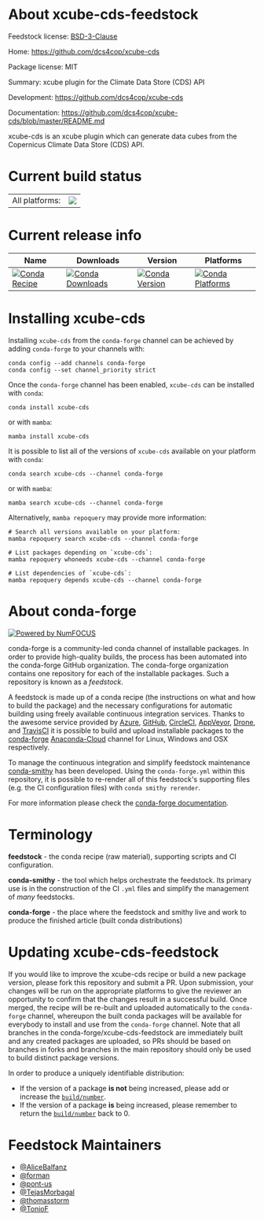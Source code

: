 About xcube-cds-feedstock
=========================

Feedstock license: [BSD-3-Clause](https://github.com/conda-forge/xcube-cds-feedstock/blob/main/LICENSE.txt)

Home: https://github.com/dcs4cop/xcube-cds

Package license: MIT

Summary: xcube plugin for the Climate Data Store (CDS) API

Development: https://github.com/dcs4cop/xcube-cds

Documentation: https://github.com/dcs4cop/xcube-cds/blob/master/README.md

xcube-cds is an xcube plugin which can generate data cubes from the Copernicus Climate Data Store (CDS) API.

Current build status
====================


<table><tr><td>All platforms:</td>
    <td>
      <a href="https://dev.azure.com/conda-forge/feedstock-builds/_build/latest?definitionId=10177&branchName=main">
        <img src="https://dev.azure.com/conda-forge/feedstock-builds/_apis/build/status/xcube-cds-feedstock?branchName=main">
      </a>
    </td>
  </tr>
</table>

Current release info
====================

| Name | Downloads | Version | Platforms |
| --- | --- | --- | --- |
| [![Conda Recipe](https://img.shields.io/badge/recipe-xcube--cds-green.svg)](https://anaconda.org/conda-forge/xcube-cds) | [![Conda Downloads](https://img.shields.io/conda/dn/conda-forge/xcube-cds.svg)](https://anaconda.org/conda-forge/xcube-cds) | [![Conda Version](https://img.shields.io/conda/vn/conda-forge/xcube-cds.svg)](https://anaconda.org/conda-forge/xcube-cds) | [![Conda Platforms](https://img.shields.io/conda/pn/conda-forge/xcube-cds.svg)](https://anaconda.org/conda-forge/xcube-cds) |

Installing xcube-cds
====================

Installing `xcube-cds` from the `conda-forge` channel can be achieved by adding `conda-forge` to your channels with:

```
conda config --add channels conda-forge
conda config --set channel_priority strict
```

Once the `conda-forge` channel has been enabled, `xcube-cds` can be installed with `conda`:

```
conda install xcube-cds
```

or with `mamba`:

```
mamba install xcube-cds
```

It is possible to list all of the versions of `xcube-cds` available on your platform with `conda`:

```
conda search xcube-cds --channel conda-forge
```

or with `mamba`:

```
mamba search xcube-cds --channel conda-forge
```

Alternatively, `mamba repoquery` may provide more information:

```
# Search all versions available on your platform:
mamba repoquery search xcube-cds --channel conda-forge

# List packages depending on `xcube-cds`:
mamba repoquery whoneeds xcube-cds --channel conda-forge

# List dependencies of `xcube-cds`:
mamba repoquery depends xcube-cds --channel conda-forge
```


About conda-forge
=================

[![Powered by
NumFOCUS](https://img.shields.io/badge/powered%20by-NumFOCUS-orange.svg?style=flat&colorA=E1523D&colorB=007D8A)](https://numfocus.org)

conda-forge is a community-led conda channel of installable packages.
In order to provide high-quality builds, the process has been automated into the
conda-forge GitHub organization. The conda-forge organization contains one repository
for each of the installable packages. Such a repository is known as a *feedstock*.

A feedstock is made up of a conda recipe (the instructions on what and how to build
the package) and the necessary configurations for automatic building using freely
available continuous integration services. Thanks to the awesome service provided by
[Azure](https://azure.microsoft.com/en-us/services/devops/), [GitHub](https://github.com/),
[CircleCI](https://circleci.com/), [AppVeyor](https://www.appveyor.com/),
[Drone](https://cloud.drone.io/welcome), and [TravisCI](https://travis-ci.com/)
it is possible to build and upload installable packages to the
[conda-forge](https://anaconda.org/conda-forge) [Anaconda-Cloud](https://anaconda.org/)
channel for Linux, Windows and OSX respectively.

To manage the continuous integration and simplify feedstock maintenance
[conda-smithy](https://github.com/conda-forge/conda-smithy) has been developed.
Using the ``conda-forge.yml`` within this repository, it is possible to re-render all of
this feedstock's supporting files (e.g. the CI configuration files) with ``conda smithy rerender``.

For more information please check the [conda-forge documentation](https://conda-forge.org/docs/).

Terminology
===========

**feedstock** - the conda recipe (raw material), supporting scripts and CI configuration.

**conda-smithy** - the tool which helps orchestrate the feedstock.
                   Its primary use is in the construction of the CI ``.yml`` files
                   and simplify the management of *many* feedstocks.

**conda-forge** - the place where the feedstock and smithy live and work to
                  produce the finished article (built conda distributions)


Updating xcube-cds-feedstock
============================

If you would like to improve the xcube-cds recipe or build a new
package version, please fork this repository and submit a PR. Upon submission,
your changes will be run on the appropriate platforms to give the reviewer an
opportunity to confirm that the changes result in a successful build. Once
merged, the recipe will be re-built and uploaded automatically to the
`conda-forge` channel, whereupon the built conda packages will be available for
everybody to install and use from the `conda-forge` channel.
Note that all branches in the conda-forge/xcube-cds-feedstock are
immediately built and any created packages are uploaded, so PRs should be based
on branches in forks and branches in the main repository should only be used to
build distinct package versions.

In order to produce a uniquely identifiable distribution:
 * If the version of a package **is not** being increased, please add or increase
   the [``build/number``](https://docs.conda.io/projects/conda-build/en/latest/resources/define-metadata.html#build-number-and-string).
 * If the version of a package **is** being increased, please remember to return
   the [``build/number``](https://docs.conda.io/projects/conda-build/en/latest/resources/define-metadata.html#build-number-and-string)
   back to 0.

Feedstock Maintainers
=====================

* [@AliceBalfanz](https://github.com/AliceBalfanz/)
* [@forman](https://github.com/forman/)
* [@pont-us](https://github.com/pont-us/)
* [@TejasMorbagal](https://github.com/TejasMorbagal)
* [@thomasstorm](https://github.com/thomasstorm/)
* [@TonioF](https://github.com/TonioF/)

